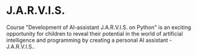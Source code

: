 # J.A.R.V.I.S.
Course "Development of AI-assistant J.A.R.V.I.S. on Python" is an exciting opportunity for children to reveal their potential in the world of artificial intelligence and programming by creating a personal AI assistant - J.A.R.V.I.S..
